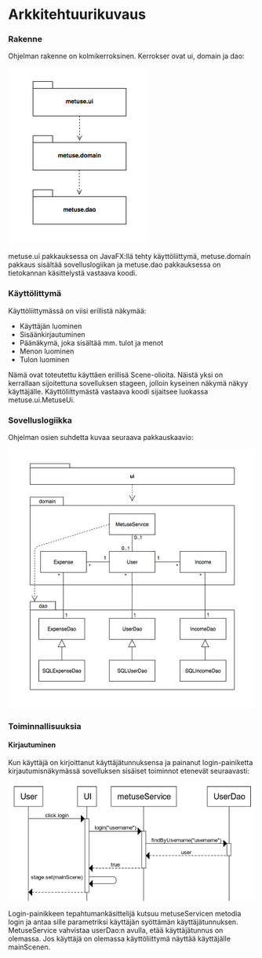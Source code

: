 # Arkkitehtuurikuvaus

### Rakenne

Ohjelman rakenne on kolmikerroksinen. Kerrokser ovat ui, domain ja dao:

<img src="https://github.com/HiskiR/ot-harjoitustyo/blob/master/dokumentaatio/kuvat/Rakenne.png">

metuse.ui pakkauksessa on JavaFX:llä tehty käyttöliittymä, metuse.domain pakkaus sisältää sovelluslogiikan ja metuse.dao pakkauksessa on tietokannan käsittelystä vastaava koodi.

### Käyttölittymä

Käyttöliittymässä on viisi erillistä näkymää:

- Käyttäjän luominen
- Sisäänkirjautuminen
- Päänäkymä, joka sisältää mm. tulot ja menot
- Menon luominen
- Tulon luominen

Nämä ovat toteutettu käyttäen erillisä Scene-olioita. Näistä yksi on kerrallaan sijoitettuna sovelluksen stageen, jolloin kyseinen näkymä näkyy käyttäjälle.
Käyttöliittymästä vastaava koodi sijaitsee luokassa metuse.ui.MetuseUi.

### Sovelluslogiikka

Ohjelman osien suhdetta kuvaa seuraava pakkauskaavio:

<img src="https://github.com/HiskiR/ot-harjoitustyo/blob/master/dokumentaatio/kuvat/luokka:pakkauskaavio.png">


### Toiminnallisuuksia
#### Kirjautuminen

Kun käyttäjä on kirjoittanut käyttäjätunnuksensa ja painanut login-painiketta kirjautumisnäkymässä sovelluksen sisäiset toiminnot etenevät seuraavasti:

<img src="https://github.com/HiskiR/ot-harjoitustyo/blob/master/dokumentaatio/kuvat/login_sequence_diagram.png">

Login-painikkeen tepahtumankäsittelijä kutsuu metuseServicen metodia login ja antaa sille parametriksi käyttäjän syöttämän käyttäjätunnuksen. MetuseService vahvistaa userDao:n avulla, etää käyttäjätunnus on olemassa. Jos käyttäjä on olemassa käyttöliittymä näyttää käyttäjälle mainScenen.
